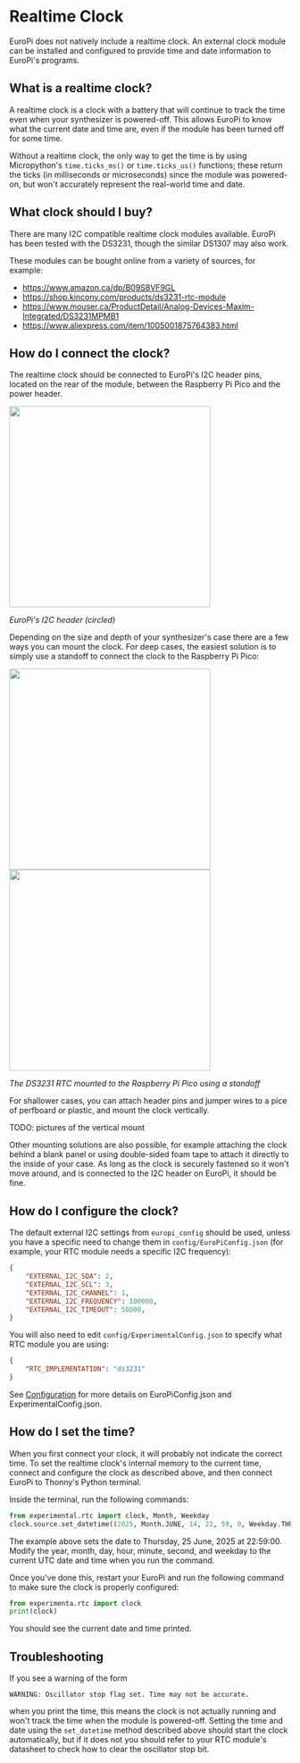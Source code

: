 # Realtime Clock

EuroPi does not natively include a realtime clock. An external clock module can be
installed and configured to provide time and date information to EuroPi's programs.

## What is a realtime clock?

A realtime clock is a clock with a battery that will continue to track the time
even when your synthesizer is powered-off. This allows EuroPi to know what the
current date and time are, even if the module has been turned off for some time.

Without a realtime clock, the only way to get the time is by using Micropython's
`time.ticks_ms()` or `time.ticks_us()` functions; these return the ticks (in
milliseconds or microseconds) since the module was powered-on, but won't accurately
represent the real-world time and date.

## What clock should I buy?

There are many I2C compatible realtime clock modules available. EuroPi has been
tested with the DS3231, though the similar DS1307 may also work.

These modules can be bought online from a variety of sources, for example:
- https://www.amazon.ca/dp/B09S8VF9GL
- https://shop.kincony.com/products/ds3231-rtc-module
- https://www.mouser.ca/ProductDetail/Analog-Devices-Maxim-Integrated/DS3231MPMB1
- https://www.aliexpress.com/item/1005001875764383.html

## How do I connect the clock?

The realtime clock should be connected to EuroPi's I2C header pins, located on the
rear of the module, between the Raspberry Pi Pico and the power header.

<img src="https://github.com/user-attachments/assets/17c94bbf-e5b6-44f9-9002-5dec3135c108" width="360">

_EuroPi's I2C header (circled)_

Depending on the size and depth of your synthesizer's case there are a few ways you
can mount the clock. For deep cases, the easiest solution is to simply use a standoff
to connect the clock to the Raspberry Pi Pico:

<img src="https://github.com/user-attachments/assets/5d028add-ff5d-42ee-83a7-dfe89ce1b043" width="360"> <img src="https://github.com/user-attachments/assets/86725f58-bea4-415f-9be7-94651ff3c728" width="360">

_The DS3231 RTC mounted to the Raspberry Pi Pico using a standoff_

For shallower cases, you can attach header pins and jumper wires to a pice of perfboard
or plastic, and mount the clock vertically.

TODO: pictures of the vertical mount

Other mounting solutions are also possible, for example attaching the clock behind a
blank panel or using double-sided foam tape to attach it directly to the inside of your
case. As long as the clock is securely fastened so it won't move around, and is connected
to the I2C header on EuroPi, it should be fine.

## How do I configure the clock?

The default external I2C settings from `europi_config` should be used, unless you have
a specific need to change them in `config/EuroPiConfig.json` (for example, your RTC module
needs a specific I2C frequency):
```json
{
    "EXTERNAL_I2C_SDA": 2,
    "EXTERNAL_I2C_SCL": 3,
    "EXTERNAL_I2C_CHANNEL": 1,
    "EXTERNAL_I2C_FREQUENCY": 100000,
    "EXTERNAL_I2C_TIMEOUT": 50000,
}
```

You will also need to edit `config/ExperimentalConfig.json` to specify what RTC module you
are using:
```json
{
    "RTC_IMPLEMENTATION": "ds3231"
}
```

See [Configuration](/software/CONFIGURATION.md) for more details on EuroPiConfig.json and
ExperimentalConfig.json.

## How do I set the time?

When you first connect your clock, it will probably not indicate the correct time. To set
the realtime clock's internal memory to the current time, connect and configure the clock
as described above, and then connect EuroPi to Thonny's Python terminal.

Inside the terminal, run the following commands:
```python
from experimental.rtc import clock, Month, Weekday
clock.source.set_datetime((2025, Month.JUNE, 14, 22, 59, 0, Weekday.THURSDAY))
```

The example above sets the date to Thursday, 25 June, 2025 at 22:59:00. Modify the
year, month, day, hour, minute, second, and weekday to the current UTC date and time
when you run the command.

Once you've done this, restart your EuroPi and run the following command to make sure
the clock is properly configured:
```python
from experimenta.rtc import clock
print(clock)
```
You should see the current date and time printed.

## Troubleshooting

If you see a warning of the form
```
WARNING: Oscillator stop flag set. Time may not be accurate.
```
when you print the time, this means the clock is not actually running and won't track the time
when the module is powered-off. Setting the time and date using the `set_datetime` method
described above should start the clock automatically, but if it does not you should refer
to your RTC module's datasheet to check how to clear the oscillator stop bit.
